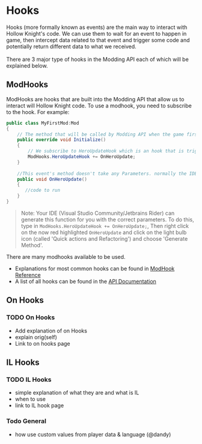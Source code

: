 # Hooks
Hooks (more formally known as events) are the main way to interact with Hollow Knight's code. We can use them to wait for an event to happen in game, then intercept data related to that event and trigger some code and potentially return different data to what we received.   
<br>There are 3 major type of hooks in the Modding API each of which will be explained below.

## ModHooks
ModHooks are hooks that are built into the Modding API that allow us to interact will Hollow Knight code.
To use a modhook, you need to subscribe to the hook. For example:
```cs
public class MyFirstMod:Mod
{
    // The method that will be called by Modding API when the game first opens
    public override void Initialize()
    {
        // We subscribe to HeroUpdateHook which is an hook that is triggered when the 'Update' Function is called for the player (once every frame)
        ModHooks.HeroUpdateHook += OnHeroUpdate;
    }
    
    //This event's method doesn't take any Parameters. normally the IDE can generate this function for you with the correct parameters
    public void OnHeroUpdate()
    {
       //code to run
    }
}
```
> Note: Your IDE (Visual Studio Community/Jetbrains Rider) can generate this function for you with the correct parameters. To do this, type in `ModHooks.HeroUpdateHook += OnHeroUpdate;`, Then right click on the now red highlighted `OnHeroUpdate` and click on the light bulb icon (called 'Quick actions and Refactoring') and choose 'Generate Method'.

There are many modhooks available to be used.  
- Explanations for most common hooks can be found in [ModHook Reference](Hooks/modhooks.md)
- A list of all hooks can be found in the [API Documentation](https://hk-modding.github.io/api/api/Modding.ModHooks.html#events)
## On Hooks
### TODO On Hooks
- Add explanation of on Hooks
- explain orig(self)
- Link to on hooks page
## IL Hooks
### TODO IL Hooks
- simple explanation of what they are and what is IL
- when to use
- link to IL hook page

### Todo General
-  how use custom values from player data & language (@dandy)